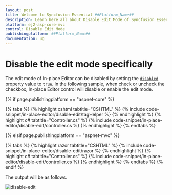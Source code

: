 ```yaml
---
layout: post
title: Welcome to Syncfusion Essential ##Platform_Name##
description: Learn here all about Disable Edit Mode of Syncfusion Essential ##Platform_Name## widgets based on HTML5 and jQuery.
platform: ej2-asp-core-mvc
control: Disable Edit Mode
publishingplatform: ##Platform_Name##
documentation: ug
---
```



# Disable the edit mode specifically

The edit mode of In-place Editor can be disabled by setting the [`disabled`](https://help.syncfusion.com/cr/aspnetcore-js2/Syncfusion.EJ2.InPlaceEditor.InPlaceEditor.html#Syncfusion_EJ2_InPlaceEditor_InPlaceEditor_Disabled) property value to `true`. In the following sample, when check or uncheck the checkbox, In-place Editor control will disable or enable the edit mode.

{% if page.publishingplatform == "aspnet-core" %}

{% tabs %}
{% highlight cshtml tabtitle="CSHTML" %}
{% include code-snippet/in-place-editor/disable-edit/tagHelper %}
{% endhighlight %}
{% highlight c# tabtitle="Controller.cs" %}
{% include code-snippet/in-place-editor/disable-edit/controller.cs %}
{% endhighlight %}
{% endtabs %}

{% elsif page.publishingplatform == "aspnet-mvc" %}

{% tabs %}
{% highlight razor tabtitle="CSHTML" %}
{% include code-snippet/in-place-editor/disable-edit/razor %}
{% endhighlight %}
{% highlight c# tabtitle="Controller.cs" %}
{% include code-snippet/in-place-editor/disable-edit/controller.cs %}
{% endhighlight %}
{% endtabs %}
{% endif %}



The output will be as follows.

![disable-edit](../../in-place-editor/images/disable-edit.PNG)